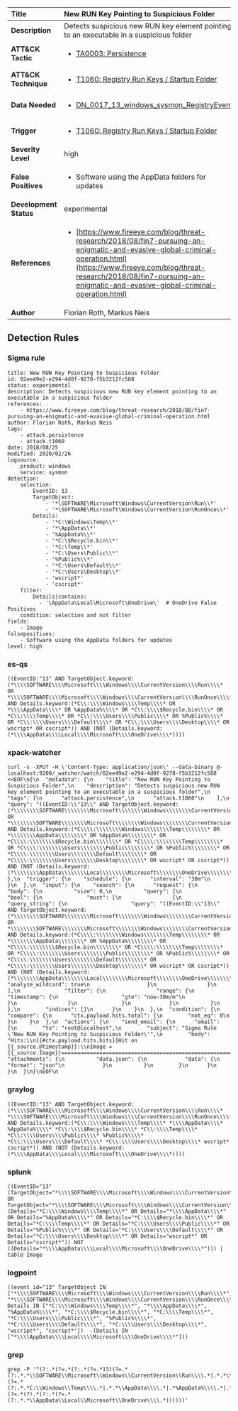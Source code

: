 | Title                    | New RUN Key Pointing to Suspicious Folder       |
|:-------------------------|:------------------|
| **Description**          | Detects suspicious new RUN key element pointing to an executable in a suspicious folder |
| **ATT&amp;CK Tactic**    |  <ul><li>[TA0003: Persistence](https://attack.mitre.org/tactics/TA0003)</li></ul>  |
| **ATT&amp;CK Technique** | <ul><li>[T1060: Registry Run Keys / Startup Folder](https://attack.mitre.org/techniques/T1060)</li></ul>  |
| **Data Needed**          | <ul><li>[DN_0017_13_windows_sysmon_RegistryEvent](../Data_Needed/DN_0017_13_windows_sysmon_RegistryEvent.md)</li></ul>  |
| **Trigger**              | <ul><li>[T1060: Registry Run Keys / Startup Folder](../Triggers/T1060.md)</li></ul>  |
| **Severity Level**       | high |
| **False Positives**      | <ul><li>Software using the AppData folders for updates</li></ul>  |
| **Development Status**   | experimental |
| **References**           | <ul><li>[https://www.fireeye.com/blog/threat-research/2018/08/fin7-pursuing-an-enigmatic-and-evasive-global-criminal-operation.html](https://www.fireeye.com/blog/threat-research/2018/08/fin7-pursuing-an-enigmatic-and-evasive-global-criminal-operation.html)</li></ul>  |
| **Author**               | Florian Roth, Markus Neis |


## Detection Rules

### Sigma rule

```
title: New RUN Key Pointing to Suspicious Folder
id: 02ee49e2-e294-4d0f-9278-f5b3212fc588
status: experimental
description: Detects suspicious new RUN key element pointing to an executable in a suspicious folder
references:
    - https://www.fireeye.com/blog/threat-research/2018/08/fin7-pursuing-an-enigmatic-and-evasive-global-criminal-operation.html
author: Florian Roth, Markus Neis
tags:
    - attack.persistence
    - attack.t1060
date: 2018/08/25
modified: 2020/02/26
logsource:
    product: windows
    service: sysmon
detection:
    selection:
        EventID: 13
        TargetObject: 
            - '*\SOFTWARE\Microsoft\Windows\CurrentVersion\Run\\*'
            - '*\SOFTWARE\Microsoft\Windows\CurrentVersion\RunOnce\\*'
        Details:
            - '*C:\Windows\Temp\\*'
            - '*\AppData\\*'
            - '%AppData%\\*'
            - '*C:\$Recycle.bin\\*'
            - '*C:\Temp\\*'
            - '*C:\Users\Public\\*'
            - '%Public%\\*'
            - '*C:\Users\Default\\*'
            - '*C:\Users\Desktop\\*'
            - 'wscript*'
            - 'cscript*'
    filter:
        Details|contains:
          - '\AppData\Local\Microsoft\OneDrive\'  # OneDrive False Positives
    condition: selection and not filter
fields:
    - Image
falsepositives:
    - Software using the AppData folders for updates
level: high

```





### es-qs
    
```
((EventID:"13" AND TargetObject.keyword:(*\\\\SOFTWARE\\\\Microsoft\\\\Windows\\\\CurrentVersion\\\\Run\\\\* OR *\\\\SOFTWARE\\\\Microsoft\\\\Windows\\\\CurrentVersion\\\\RunOnce\\\\*) AND Details.keyword:(*C\\:\\\\Windows\\\\Temp\\\\* OR *\\\\AppData\\\\* OR %AppData%\\\\* OR *C\\:\\\\$Recycle.bin\\\\* OR *C\\:\\\\Temp\\\\* OR *C\\:\\\\Users\\\\Public\\\\* OR %Public%\\\\* OR *C\\:\\\\Users\\\\Default\\\\* OR *C\\:\\\\Users\\\\Desktop\\\\* OR wscript* OR cscript*)) AND (NOT (Details.keyword:(*\\\\AppData\\\\Local\\\\Microsoft\\\\OneDrive\\\\*))))
```


### xpack-watcher
    
```
curl -s -XPUT -H \'Content-Type: application/json\' --data-binary @- localhost:9200/_watcher/watch/02ee49e2-e294-4d0f-9278-f5b3212fc588 <<EOF\n{\n  "metadata": {\n    "title": "New RUN Key Pointing to Suspicious Folder",\n    "description": "Detects suspicious new RUN key element pointing to an executable in a suspicious folder",\n    "tags": [\n      "attack.persistence",\n      "attack.t1060"\n    ],\n    "query": "((EventID:\\"13\\" AND TargetObject.keyword:(*\\\\\\\\SOFTWARE\\\\\\\\Microsoft\\\\\\\\Windows\\\\\\\\CurrentVersion\\\\\\\\Run\\\\\\\\* OR *\\\\\\\\SOFTWARE\\\\\\\\Microsoft\\\\\\\\Windows\\\\\\\\CurrentVersion\\\\\\\\RunOnce\\\\\\\\*) AND Details.keyword:(*C\\\\:\\\\\\\\Windows\\\\\\\\Temp\\\\\\\\* OR *\\\\\\\\AppData\\\\\\\\* OR %AppData%\\\\\\\\* OR *C\\\\:\\\\\\\\$Recycle.bin\\\\\\\\* OR *C\\\\:\\\\\\\\Temp\\\\\\\\* OR *C\\\\:\\\\\\\\Users\\\\\\\\Public\\\\\\\\* OR %Public%\\\\\\\\* OR *C\\\\:\\\\\\\\Users\\\\\\\\Default\\\\\\\\* OR *C\\\\:\\\\\\\\Users\\\\\\\\Desktop\\\\\\\\* OR wscript* OR cscript*)) AND (NOT (Details.keyword:(*\\\\\\\\AppData\\\\\\\\Local\\\\\\\\Microsoft\\\\\\\\OneDrive\\\\\\\\*))))"\n  },\n  "trigger": {\n    "schedule": {\n      "interval": "30m"\n    }\n  },\n  "input": {\n    "search": {\n      "request": {\n        "body": {\n          "size": 0,\n          "query": {\n            "bool": {\n              "must": [\n                {\n                  "query_string": {\n                    "query": "((EventID:\\"13\\" AND TargetObject.keyword:(*\\\\\\\\SOFTWARE\\\\\\\\Microsoft\\\\\\\\Windows\\\\\\\\CurrentVersion\\\\\\\\Run\\\\\\\\* OR *\\\\\\\\SOFTWARE\\\\\\\\Microsoft\\\\\\\\Windows\\\\\\\\CurrentVersion\\\\\\\\RunOnce\\\\\\\\*) AND Details.keyword:(*C\\\\:\\\\\\\\Windows\\\\\\\\Temp\\\\\\\\* OR *\\\\\\\\AppData\\\\\\\\* OR %AppData%\\\\\\\\* OR *C\\\\:\\\\\\\\$Recycle.bin\\\\\\\\* OR *C\\\\:\\\\\\\\Temp\\\\\\\\* OR *C\\\\:\\\\\\\\Users\\\\\\\\Public\\\\\\\\* OR %Public%\\\\\\\\* OR *C\\\\:\\\\\\\\Users\\\\\\\\Default\\\\\\\\* OR *C\\\\:\\\\\\\\Users\\\\\\\\Desktop\\\\\\\\* OR wscript* OR cscript*)) AND (NOT (Details.keyword:(*\\\\\\\\AppData\\\\\\\\Local\\\\\\\\Microsoft\\\\\\\\OneDrive\\\\\\\\*))))",\n                    "analyze_wildcard": true\n                  }\n                }\n              ],\n              "filter": {\n                "range": {\n                  "timestamp": {\n                    "gte": "now-30m/m"\n                  }\n                }\n              }\n            }\n          }\n        },\n        "indices": []\n      }\n    }\n  },\n  "condition": {\n    "compare": {\n      "ctx.payload.hits.total": {\n        "not_eq": 0\n      }\n    }\n  },\n  "actions": {\n    "send_email": {\n      "email": {\n        "to": "root@localhost",\n        "subject": "Sigma Rule \'New RUN Key Pointing to Suspicious Folder\'",\n        "body": "Hits:\\n{{#ctx.payload.hits.hits}}Hit on {{_source.@timestamp}}:\\nImage = {{_source.Image}}================================================================================\\n{{/ctx.payload.hits.hits}}",\n        "attachments": {\n          "data.json": {\n            "data": {\n              "format": "json"\n            }\n          }\n        }\n      }\n    }\n  }\n}\nEOF\n
```


### graylog
    
```
((EventID:"13" AND TargetObject.keyword:(*\\\\SOFTWARE\\\\Microsoft\\\\Windows\\\\CurrentVersion\\\\Run\\\\* *\\\\SOFTWARE\\\\Microsoft\\\\Windows\\\\CurrentVersion\\\\RunOnce\\\\*) AND Details.keyword:(*C\\:\\\\Windows\\\\Temp\\\\* *\\\\AppData\\\\* %AppData%\\\\* *C\\:\\\\$Recycle.bin\\\\* *C\\:\\\\Temp\\\\* *C\\:\\\\Users\\\\Public\\\\* %Public%\\\\* *C\\:\\\\Users\\\\Default\\\\* *C\\:\\\\Users\\\\Desktop\\\\* wscript* cscript*)) AND (NOT (Details.keyword:(*\\\\AppData\\\\Local\\\\Microsoft\\\\OneDrive\\\\*))))
```


### splunk
    
```
((EventID="13" (TargetObject="*\\\\SOFTWARE\\\\Microsoft\\\\Windows\\\\CurrentVersion\\\\Run\\\\*" OR TargetObject="*\\\\SOFTWARE\\\\Microsoft\\\\Windows\\\\CurrentVersion\\\\RunOnce\\\\*") (Details="*C:\\\\Windows\\\\Temp\\\\*" OR Details="*\\\\AppData\\\\*" OR Details="%AppData%\\\\*" OR Details="*C:\\\\$Recycle.bin\\\\*" OR Details="*C:\\\\Temp\\\\*" OR Details="*C:\\\\Users\\\\Public\\\\*" OR Details="%Public%\\\\*" OR Details="*C:\\\\Users\\\\Default\\\\*" OR Details="*C:\\\\Users\\\\Desktop\\\\*" OR Details="wscript*" OR Details="cscript*")) NOT ((Details="*\\\\AppData\\\\Local\\\\Microsoft\\\\OneDrive\\\\*"))) | table Image
```


### logpoint
    
```
((event_id="13" TargetObject IN ["*\\\\SOFTWARE\\\\Microsoft\\\\Windows\\\\CurrentVersion\\\\Run\\\\*", "*\\\\SOFTWARE\\\\Microsoft\\\\Windows\\\\CurrentVersion\\\\RunOnce\\\\*"] Details IN ["*C:\\\\Windows\\\\Temp\\\\*", "*\\\\AppData\\\\*", "%AppData%\\\\*", "*C:\\\\$Recycle.bin\\\\*", "*C:\\\\Temp\\\\*", "*C:\\\\Users\\\\Public\\\\*", "%Public%\\\\*", "*C:\\\\Users\\\\Default\\\\*", "*C:\\\\Users\\\\Desktop\\\\*", "wscript*", "cscript*"])  -(Details IN ["*\\\\AppData\\\\Local\\\\Microsoft\\\\OneDrive\\\\*"]))
```


### grep
    
```
grep -P '^(?:.*(?=.*(?:.*(?=.*13)(?=.*(?:.*.*\\SOFTWARE\\Microsoft\\Windows\\CurrentVersion\\Run\\\\.*|.*.*\\SOFTWARE\\Microsoft\\Windows\\CurrentVersion\\RunOnce\\\\.*))(?=.*(?:.*.*C:\\Windows\\Temp\\\\.*|.*.*\\AppData\\\\.*|.*%AppData%\\\\.*|.*.*C:\\\\$Recycle\\.bin\\\\.*|.*.*C:\\Temp\\\\.*|.*.*C:\\Users\\Public\\\\.*|.*%Public%\\\\.*|.*.*C:\\Users\\Default\\\\.*|.*.*C:\\Users\\Desktop\\\\.*|.*wscript.*|.*cscript.*))))(?=.*(?!.*(?:.*(?=.*(?:.*.*\\AppData\\Local\\Microsoft\\OneDrive\\\\.*))))))'
```



